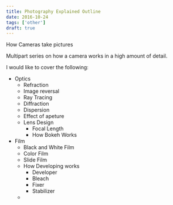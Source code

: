 ```yaml
---
title: Photography Explained Outline
date: 2016-10-24
tags: ['other']
draft: true
---
```


How Cameras take pictures

Multipart series on how a camera works in a high amount of detail. 

I would like to cover the following:

- Optics
    - Refraction
    - Image reversal
    - Ray Tracing
    - Diffraction
    - Dispersion
    - Effect of apeture
    - Lens Design
    	- Focal Length
    	- How Bokeh Works
- Film 
	- Black and White Film
	- Color Film
	- Slide Film
	- How Developing works
		- Developer
		- Bleach
		- Fixer
		- Stabilizer
	- 